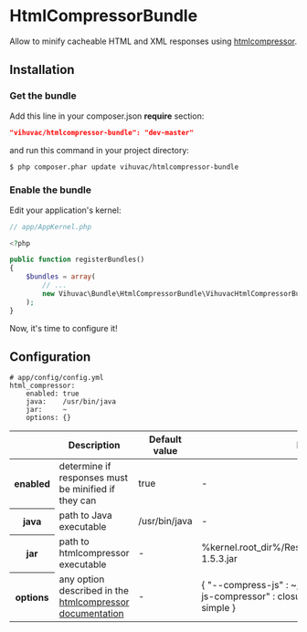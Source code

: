HtmlCompressorBundle
====================

Allow to minify cacheable HTML and XML responses using [htmlcompressor](https://code.google.com/p/htmlcompressor/).

## Installation

### Get the bundle

Add this line in your composer.json **require** section:

``` json
"vihuvac/htmlcompressor-bundle": "dev-master"
```

and run this command in your project directory:

``` bash
$ php composer.phar update vihuvac/htmlcompressor-bundle
```

### Enable the bundle

Edit your application's kernel:

``` php
// app/AppKernel.php

<?php

public function registerBundles()
{
    $bundles = array(
        // ...
        new Vihuvac\Bundle\HtmlCompressorBundle\VihuvacHtmlCompressorBundle(),
    );
}
```

Now, it's time to configure it!

## Configuration

```
# app/config/config.yml
html_compressor:
    enabled: true
    java:    /usr/bin/java
    jar:     ~
    options: {}
```

<table>
    <thead>
        <tr>
            <th></th>
            <th>Description</th>
            <th>Default value</th>
            <th>Exemple</th>
        </tr>
    </thead>
    <tbody>
        <tr>
            <th>enabled</th>
            <td>determine if responses must be minified if they can</td>
            <td>true</td>
            <td>-</td>
        </tr>
        <tr>
            <th>java</th>
            <td>path to Java executable</td>
            <td>/usr/bin/java</td>
            <td>-</td>
        </tr>
        <tr>
            <th>jar</th>
            <td>path to htmlcompressor executable</td>
            <td>-</td>
            <td>%kernel.root_dir%/Resources/java/htmlcompressor-1.5.3.jar</td>
        </tr>
        <tr>
            <th>options</th>
            <td>any option described in the <a href="https://code.google.com/p/htmlcompressor/wiki/Documentation#Compressing_HTML_and_XML_files_from_a_command_line">htmlcompressor documentation</a></td>
            <td>-</td>
            <td>{ "--compress-js" : ~, "--compress-css" : ~, "--js-compressor" : closure, "--closure-opt-level" : simple }</td>
        </tr>
    </tbody>
</table>
